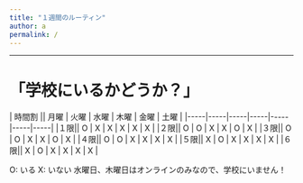 ```yaml
---
title: "１週間のルーティン"
author: a
permalink: /
---
```







---

#  「学校にいるかどうか？」

| 時間割  || 月曜  | 火曜  | 水曜  | 木曜  | 金曜  | 土曜  |
|-----|-----|-----|-----|-----|-----|-----|
|１限|| O  | X  | X  | X  | X  | X  |
|２限|| O  | O  | X  | X  | O  | X  |
|３限|| O  | O  | X  | X  | O  | X  |
|４限|| O  | O  | X  | X  | X  | X  |
|５限|| X  | O  | X  | X  | X  | X  |
|６限|| X  | O  | X  | X  | X  | X  |

O: いる
X: いない
水曜日、木曜日はオンラインのみなので、学校にいません！
